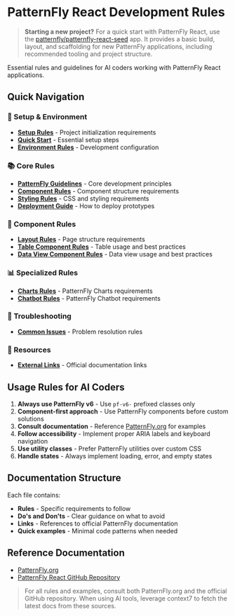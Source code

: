 # PatternFly React Development Rules

> **Starting a new project?**
> For a quick start with PatternFly React, use the [patternfly/patternfly-react-seed](https://github.com/patternfly/patternfly-react-seed) app. It provides a basic build, layout, and scaffolding for new PatternFly applications, including recommended tooling and project structure.

Essential rules and guidelines for AI coders working with PatternFly React applications.

## Quick Navigation

### 🚀 Setup & Environment
- [**Setup Rules**](./setup/README.md) - Project initialization requirements
- [**Quick Start**](./setup/quick-start.md) - Essential setup steps
- [**Environment Rules**](./setup/development-environment.md) - Development configuration

### 📚 Core Rules
- [**PatternFly Guidelines**](./guidelines/README.md) - Core development principles
- [**Component Rules**](./guidelines/component-architecture.md) - Component structure requirements
- [**Styling Rules**](./guidelines/styling-standards.md) - CSS and styling requirements
- [**Deployment Guide**](./guidelines/deployment-guide.md) - How to deploy prototypes

### 🧩 Component Rules
- [**Layout Rules**](./components/layout/README.md) - Page structure requirements
- [**Table Component Rules**](./components/data-display/table.md) - Table usage and best practices
- [**Data View Component Rules**](./components/data-display/README.md) - Data view usage and best practices

### 📊 Specialized Rules
- [**Charts Rules**](./charts/README.md) - PatternFly Charts requirements
- [**Chatbot Rules**](./chatbot/README.md) - PatternFly Chatbot requirements

### 🔧 Troubleshooting
- [**Common Issues**](./troubleshooting/common-issues.md) - Problem resolution rules

### 📖 Resources
- [**External Links**](./resources/external-links.md) - Official documentation links

## Usage Rules for AI Coders

1. **Always use PatternFly v6** - Use `pf-v6-` prefixed classes only
2. **Component-first approach** - Use PatternFly components before custom solutions
3. **Consult documentation** - Reference [PatternFly.org](https://www.patternfly.org/) for examples
4. **Follow accessibility** - Implement proper ARIA labels and keyboard navigation
5. **Use utility classes** - Prefer PatternFly utilities over custom CSS
6. **Handle states** - Always implement loading, error, and empty states

## Documentation Structure

Each file contains:
- **Rules** - Specific requirements to follow
- **Do's and Don'ts** - Clear guidance on what to avoid
- **Links** - References to official PatternFly documentation
- **Quick examples** - Minimal code patterns when needed

## Reference Documentation

- [PatternFly.org](https://www.patternfly.org/)
- [PatternFly React GitHub Repository](https://github.com/patternfly/patternfly-react)

> For all rules and examples, consult both PatternFly.org and the official GitHub repository. When using AI tools, leverage context7 to fetch the latest docs from these sources.